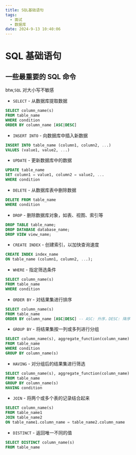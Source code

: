 ```yaml
---
title: SQL基础语句
tags:
  - 面试
  - 数据库
date: 2024-9-13 10:40:06
---
```


<!-- @format -->

# SQL 基础语句

## 一些最重要的 SQL 命令

btw,`SQL` 对大小写不敏感

- `SELECT` - 从数据库提取数据

```SQL
SELECT column_name(s)
FROM table_name
WHERE condition
ORDER BY column_name [ASC|DESC]
```

- `INSERT INTO` - 向数据库中插入新数据

```SQL
INSERT INTO table_name (column1, column2, ...)
VALUES (value1, value2, ...)
```

- `UPDATE` - 更新数据库中的数据

```SQL
UPDATE table_name
SET column1 = value1, column2 = value2, ...
WHERE condition
```

- `DELETE` - 从数据库表中删除数据

```SQL
DELETE FROM table_name
WHERE condition
```

- `DROP` - 删除数据库对象，如表、视图、索引等

```SQL
DROP TABLE table_name;
DROP DATABASE database_name;
DROP VIEW view_name;
```

- `CREATE INDEX` - 创建索引，以加快查询速度

```SQL
CREATE INDEX index_name
ON table_name (column1, column2, ...);
```

- `WHERE` - 指定筛选条件

```SQL
SELECT column_name(s)
FROM table_name
WHERE condition
```

- `ORDER BY` - 对结果集进行排序

```SQL
SELECT column_name(s)
FROM table_name
ORDER BY column_name [ASC|DESC] -- ASC: 升序，DESC: 降序
```

- `GROUP BY` - 将结果集按一列或多列进行分组

```SQL
SELECT column_name(s), aggregate_function(column_name)
FROM table_name
WHERE condition
GROUP BY column_name(s)
```

- `HAVING` - 对分组后的结果集进行筛选

```SQL
SELECT column_name(s), aggregate_function(column_name)
FROM table_name
GROUP BY column_name(s)
HAVING condition
```

- `JOIN` - 将两个或多个表的记录结合起来

```SQL
SELECT column_name(s)
FROM table_name1
JOIN table_name2
ON table_name1.column_name = table_name2.column_name
```

- `DISTINCT` - 返回唯一不同的值

```SQL
SELECT DISTINCT column_name(s)
FROM table_name
```
